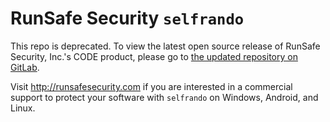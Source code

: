 # RunSafe Security `selfrando`

This repo is deprecated. To view the latest open source release of RunSafe Security, Inc.'s CODE product, please go to [the updated repository on GitLab](https://gitlab.com/runsafe-foss/alkemist-code).

Visit http://runsafesecurity.com if you are interested in a commercial support to protect your software with `selfrando` on Windows, Android, and Linux.

